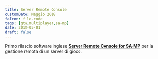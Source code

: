 ```yaml
---
title: Server Remote Console
customDate: Maggio 2018
faIcon: file-code
tags: [gta,multiplayer,sa-mp]
date: 2018-05-01
draft: false
---
```


Primo rilascio software inglese **[Server Remote Console for SA-MP](http://src.debug.ovh)** per la gestione remota di un server di gioco.
